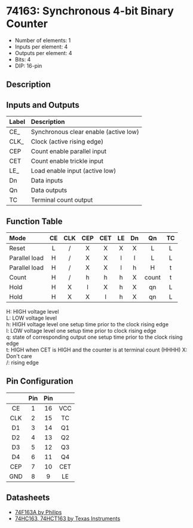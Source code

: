 # 74163: Synchronous 4-bit Binary Counter

* Number of elements: 1
* Inputs per element: 4
* Outputs per element: 4
* Bits: 4
* DIP: 16-pin

## Description



## Inputs and Outputs

| Label | Description                             |
|:----- |:--------------------------------------- |
| CE\_  | Synchronous clear enable (active low)   |
| CLK\_ | Clock (active rising edge)              |
| CEP   | Count enable parallel input             |
| CET   | Count enable trickle input              |
| LE\_  | Load enable input (active low)          |
| Dn    | Data inputs                             |
| Qn    | Data outputs                            |
| TC    | Terminal count output                   |

## Function Table

| Mode          | CE  | CLK | CEP | CET | LE  | Dn  | Qn    | TC  |
|:------------- |:---:|:---:|:---:|:---:|:---:|:---:|:-----:|:---:|
| Reset         | L   | /   | X   | X   | X   | X   | L     | L   |
| Parallel load | H   | /   | X   | X   | l   | l   | L     | L   |
| Parallel load | H   | /   | X   | X   | l   | h   | H     | t   |
| Count         | H   | /   | h   | h   | h   | X   | count | t   |
| Hold          | H   | X   | l   | X   | h   | X   | qn    | L   |
| Hold          | H   | X   | X   | l   | h   | X   | qn    | L   |

H: HIGH voltage level  
L: LOW voltage level  
h: HIGH voltage level one setup time prior to the clock rising edge  
l: LOW voltage level one setup time prior to clock rising edge  
q: state of corresponding output one setup time prior to the clock rising edge  
t: HIGH when CET is HIGH and the counter is at terminal count (HHHH)
X: Don't care  
/: rising edge

## Pin Configuration

|     | Pin | Pin |     |
|:---:|:---:|:---:|:---:|
| CE  |   1 |  16 | VCC |
| CLK |   2 |  15 | TC  |
| D1  |   3 |  14 | Q1  |
| D2  |   4 |  13 | Q2  |
| D3  |   5 |  12 | Q3  |
| D4  |   6 |  11 | Q4  |
| CEP |   7 |  10 | CET |
| GND |   8 |   9 | LE  |

## Datasheets

* [74F163A by Philips](http://www.nxp.com/documents/data_sheet/74F161A_163A.pdf)
* [74HC163, 74HCT163 by Texas Instruments](http://www.nxp.com/documents/data_sheet/74HC_HCT161_CNV.pdf)
